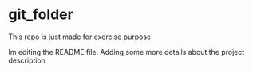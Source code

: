# git_folder
This repo is just made for exercise purpose

Im editing the README file.  Adding some more details about the project description

